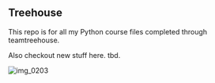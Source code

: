 ## Treehouse

This repo is for all my Python course files completed through teamtreehouse.

Also checkout new stuff here.  tbd.

![img_0203](https://user-images.githubusercontent.com/17204700/50581214-99e4d380-0e25-11e9-87a1-55f3b516b8b9.JPG)

